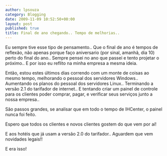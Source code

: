 ```yaml
---
author: lpsouza
category: Blogging
date: 2009-11-09 10:52:50+00:00
layout: post
published: true
title: Final de ano chegando.. Tempo de melhorias..
---
```


Eu sempre tive esse tipo de pensamento.. Que o final de ano é tempos de reflexão, não apenas porque faço aniversario (por sinal, amanhã, dia 10) perto do final do ano.. Sempre pensei no ano que passei e tento projetar o próximo.. E por isso eu reflito na minha empresa a mesma ideia.
  
Então, estou estes últimos dias correndo com um monte de coisas ao mesmo tempo, melhorando o pessoal dos servidores Windows.. Aumentando os planos do pessoal dos servidores Linux.. Terminando a versão 2.1 do tarifador de internet.. E tentando criar um painel de controle para os clientes poder comprar, pagar, e verificar seus serviços junto a nossa empresa..
  
São passos grandes, se analisar que em todo o tempo de IHCenter, o painel nunca foi feito.
  
Espero que todos os clientes e novos clientes gostem do que vem por aí!
  
E aos hotéis que já usam a versão 2.0 do tarifador.. Aguardem que vem novidades legais!!
  
E era isso!
